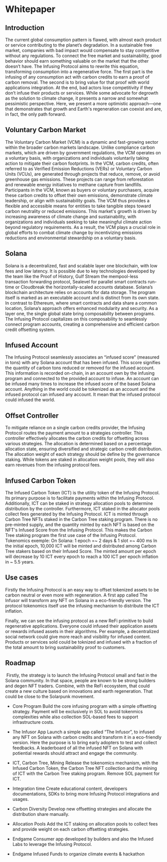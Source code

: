 # Whitepaper

## Introduction
The current global consumption pattern is flawed, with almost each product or service contributing to the planet’s degradation. In a sustainable free market, companies with bad impact would compensate to stay competitive without any regulations. To connect the free market and sustainability, good behavior should earn something valuable on the market that the other doesn’t have.
The Infusing Protocol aims to rewrite this equation, transforming consumption into a regenerative force. The first part is the infusing of any consumption act with carbon credits to earn a proof of carbon removal. The second is to bring value for that proof with world applications integration. At the end, bad actors lose competitivity if they don’t infuse their products or services.
While some advocate for degrowth as the solution to climate change, it presents a narrow and somewhat pessimistic perspective. Here, we present a more optimistic approach—one that demonstrates that growth and Earth's regeneration can coexist and are, in fact, the only path forward.

## Voluntary Carbon Market
The Voluntary Carbon Market (VCM) is a dynamic and fast-growing sector within the broader carbon markets landscape. Unlike compliance carbon markets, which are driven by government regulations, the VCM operates on a voluntary basis, with organizations and individuals voluntarily taking action to mitigate their carbon footprints.
In the VCM, carbon credits, often referred to as Verified Emission Reductions (VERs) or Voluntary Carbon Units (VCUs), are generated through projects that reduce, remove, or avoid greenhouse gas emissions. These projects can range from reforestation and renewable energy initiatives to methane capture from landfills.
Participants in the VCM, known as buyers or voluntary purchasers, acquire these carbon credits to offset their own emissions, demonstrate climate leadership, or align with sustainability goals. The VCM thus provides a flexible and accessible means for entities to take tangible steps toward carbon neutrality or reduced emissions.
This market's growth is driven by increasing awareness of climate change and sustainability, with organizations and individuals seeking to take meaningful climate action beyond regulatory requirements. As a result, the VCM plays a crucial role in global efforts to combat climate change by incentivizing emissions reductions and environmental stewardship on a voluntary basis.

## Solana
Solana is a decentralized, fast and scalable layer one blockchain, with low fees and low latency. It is possible due to key technologies developed by the team like the Proof of History, Gulf Stream the mempool-less transaction forwarding protocol, Sealevel for parallel smart contracts run-time or Cloudbreak the horizontally-scaled accounts database.
Solana’s blockchain architecture relies on accounts for data storage. The program itself is marked as an executable account and is distinct from its own state. In contrast to Ethereum, where smart contracts and data share a common location, Solana’s approach offers enhanced modularity and security.
As a layer one, the single global state bring composability between programs. The Infusing Protocol capitalizes on this composability to seamlessly connect program accounts, creating a comprehensive and efficient carbon credit offsetting system.

## Infused Account
The Infusing Protocol seamlessly associates an “infused score” (measured in tons) with any Solana account that has been infused. This score signifies the quantity of carbon tons reduced or removed for the infused account. This information is recorded on-chain, in an account own by the infusing program and connected to the provided account to infuse. An account can be infused many times to increase the infused score of the based Solana account.
Anything in the world could be tokenized as an account and the infused protocol can infused any account. It mean that the infused protocol could infused the world.

## Offset Controller
To mitigate reliance on a single carbon credits provider, the Infusing Protocol routes the payment amount to a strategies controller. This controller effectively allocates the carbon credits for offsetting across various strategies. The allocation is determined based on a percentage allocation state, ensuring diversified and strategic carbon credit distribution. The allocation weight of each strategy should be define by the governance staking. While tokens are staked in allocation weight pools, they will also earn revenues from the infusing protocol fees.

## Infused Carbon Token
The Infused Carbon Token (ICT) is the utility token of the Infusing Protocol. Its primary purpose is to facilitate payments within the Infusing Protocol. Additionally, ICT can be staked in strategy allocation pools to determine distribution by the controller. Furthermore, ICT staked in the allocator pools collect fees generated by the Infusing Protocol.
ICT is minted through Carbon Tree NFTs staked in the Carbon Tree staking program. There is no pre-minted supply, and the quantity minted by each NFT is based on the NFT's Infused Score from the Infusing Protocol. This makes the Carbon Tree staking program the first use case of the Infusing Protocol.
​
Tokenomics exemple:
On Solana: 1 epoch =~ 2 days & 1 slot =~ 400 ms
In the initial epoch, 10,000 ICT will be minted and distributed among Carbon Tree stakers based on their Infused Score. The minted amount per epoch will decrease by 10 ICT every epoch to reach a 100 ICT per epoch inflation in ~ 5.5 years. 

## Use cases
Firstly the Infusing Protocol is an easy way to offset tokenized assets to be carbon neutral or even more with regeneration. A first app called The Infusor will transform any NFT on Solana in a eco-friendly version. The protocol tokenomics itself use the infusing mechanism to distribute the ICT inflation. 

Finally, we can see the infusing protocol as a new ReFi primitive to build regenerative applications. Everyone could infused their application assets or rewards infused assets in their algorithms. Per example, a decentralized social network could give more reach and visibility for infused content. Products or services sold could be toknized and infused with a fraction of the total amount to bring sustainability proof to customers.

## Roadmap
​
Firstly, the strategy is to launch the Infusing Protocol small and fast in the Solana community. In that space, people are known to be strong builders and degen NFT traders. Combine, with the ReFi ecosystem, that could create a new culture based on innovations and earth regeneration. That could be close to the Solarpunk movement.

* Core Program 
Build the core infusing program with a simple offsetting strategy. Payment will be exclusively in SOL to avoid tokenmics complexities while also collection SOL-based fees to support infrastructure costs.

* The Infusor App 
Launch a simple app called “The Infusor”, to infused any NFT on Solana with carbon credits and transform it in a eco-friendly version. Here the purpose is to bring early adopters to test and collect feedbacks. A leaderboard of all the infused NFT on Solana with potiential rewards should attract and engage the community.

* ICT, Carbon Tree, Mining
Release the tokenomics mechanism, with the Infused Carbon Token, the Carbon Tree NFT collection and the mining of ICT with the Carbon Tree staking program. Remove SOL payment for ICT.

* Integration time
Create educational content, developers documentations, SDKs to bring more Infusing Protocol integrations and usages.

* Carbon Diversity
Develop new offsetting strategies and allocate the distribution share manually.

* Allocation Pools
Add the ICT staking on allocation pools to collect fees and provide weight on each carbon offsetting strategies.

* Endgame
Consumer app developed by builders and also the Infused Labs to leverage the Infusing Protocol.

* Endgame 
Infused Funds to organize climate events & hackathon
